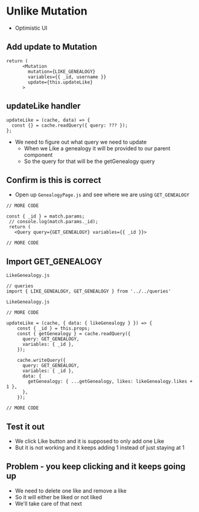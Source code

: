 # Unlike Mutation
* Optimistic UI

## Add update to Mutation

```
return (
      <Mutation
        mutation={LIKE_GENEALOGY}
        variables={{ _id, username }}
        update={this.updateLike}
      >
```

## updateLike handler

```
updateLike = (cache, data) => {
  const {} = cache.readQuery({ query: ??? });
};
```

* We need to figure out what query we need to update
    - When we Like a genealogy it will be provided to our parent component
    - So the query for that will be the getGenealogy query

## Confirm is this is correct
* Open up `GenealogyPage.js` and see where we are using `GET_GENEALOGY`

```
// MORE CODE

const { _id } = match.params;
 // console.log(match.params._id);
 return (
   <Query query={GET_GENEALOGY} variables={{ _id }}>

// MORE CODE
```

## Import GET_GENEALOGY
`LikeGenealogy.js`

```
// queries
import { LIKE_GENEALOGY, GET_GENEALOGY } from '../../queries'
```

`LikeGenealogy.js`

```
// MORE CODE

updateLike = (cache, { data: { likeGenealogy } }) => {
    const { _id } = this.props;
    const { getGenealogy } = cache.readQuery({
      query: GET_GENEALOGY,
      variables: { _id },
    });

    cache.writeQuery({
      query: GET_GENEALOGY,
      variables: { _id },
      data: {
        getGenealogy: { ...getGenealogy, likes: likeGenealogy.likes + 1 },
      },
    });

// MORE CODE
```

## Test it out
* We click Like button and it is supposed to only add one Like
* But it is not working and it keeps adding 1 instead of just staying at 1

## Problem - you keep clicking and it keeps going up
* We need to delete one like and remove a like
* So it will either be liked or not liked
* We'll take care of that next
